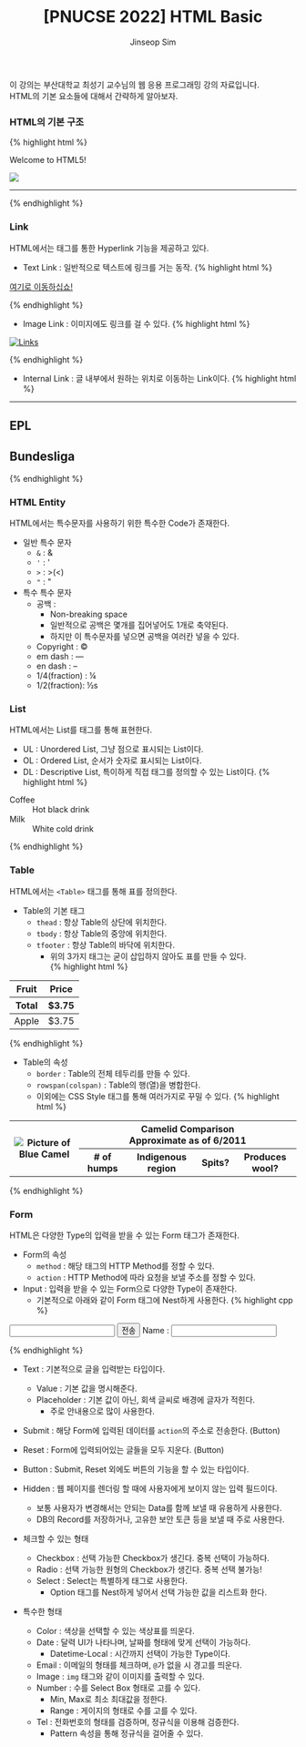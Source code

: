 ﻿---
layout: post
title: "[PNUCSE 2022] HTML Basic"
categories: HTML
tags: [frontend]
author:
  - Jinseop Sim
toc: true
---
이 강의는 부산대학교 최성기 교수님의 웹 응용 프로그래밍 강의 자료입니다.  
HTML의 기본 요소들에 대해서 간략하게 알아보자.  

### HTML의 기본 구조
{% highlight html %}
<!DOCTYPE HTML>
<!-- 해당 문서가 HTML TYPE임을 지정한다 -->
<html>
	<head>
		<meta chraset = "UTF-8"> <!-- Meta 정보 및 부가정보-->
		<title> Welcome! </title>
	</head>
	<body>
		<p> Welcome to HTML5! </p> <!-- 문단 Paragraph -->
		<img src = "hello.png"> <!-- image 출력문! -->
		<hr> <!--Horizontal Rule -->
	</body>
</html>
{% endhighlight %}

### Link
HTML에서는 태그를 통한 Hyperlink 기능을 제공하고 있다.  
- Text Link : 일반적으로 텍스트에 링크를 거는 동작.
{% highlight html %}
<p>
	<a href = "links.html">여기로 이동하십쇼!</a>
</p>
{% endhighlight %}  

- Image Link : 이미지에도 링크를 걸 수 있다.
{% highlight html %}
<p>
	<a href = "links.html">
		<img src = "buttons/links.jpg" alt = "Links">
		<!-- ALT 속성은 해당 이미지 출력이 불가할 때의 대체 이미지이다.-->
	</a>
</p>
{% endhighlight %}  

- Internal Link : 글 내부에서 원하는 위치로 이동하는 Link이다.
{% highlight html %}
<p>
	<a href = "#EPL"></a> <!-- 클릭 시 EPL Header로 이동!-->
	<a href = "#Bundesliga"></a>
</p>
<hr/>
<h2 id = "EPL"> EPL </h2>
<h2 id = "Bundesliga"> Bundesliga </h2>
{% endhighlight %}  

### HTML Entity
HTML에서는 특수문자를 사용하기 위한 특수한 Code가 존재한다.  

- 일반 특수 문자
  - ```&``` : &amp;
  - ```'``` : &apos;
  - ```>``` : &gt;(&lt;)
  - ```"``` : &quot;
- 특수 특수 문자
  - 공백 : &nbsp;
	- Non-breaking space
	- 일반적으로 공백은 몇개를 집어넣어도 1개로 축약된다.
	- 하지만 이 특수문자를 넣으면 공백을 여러칸 넣을 수 있다.
  - Copyright : &copy;
  - em dash : &mdash;
  - en dash : &ndash;
  - 1/4(fraction) : &frac14;
  - 1/2(fraction): &frac12;s

### List
HTML에서는 List를 태그를 통해 표현한다.  
- UL : Unordered List, 그냥 점으로 표시되는 List이다.
- OL : Ordered List, 순서가 숫자로 표시되는 List이다.
- DL : Descriptive List, 특이하게 직접 태그를 정의할 수 있는 List이다.
{% highlight html %}
<dl>
	<dt>Coffee</dt><dd>Hot black drink</dd>
	<dt>Milk</dt><dd>White cold drink</dd>
</dl>
<!--
Coffee
	 Hot black drink
Milk
	 White cold drink
-->
{% endhighlight %}  

### Table
HTML에서는 ```<Table>``` 태그를 통해 표를 정의한다.  

- Table의 기본 태그
  - ```thead``` : 항상 Table의 상단에 위치한다.
  - ```tbody``` : 항상 Table의 중앙에 위치한다.
  - ```tfooter``` : 항상 Table의 바닥에 위치한다.
    - 위의 3가지 태그는 굳이 삽입하지 않아도 표를 만들 수 있다.  
{% highlight html %}
<table>
	<thead>
		<tr>
			<th>Fruit</th>
			<th>Price</th>
		</tr>
	</thead>
	<tfooter>
		<tr>
			<th>Total</th>
			<th>$3.75</th>
		</tr>
	</tfooter>
	<tbody>
		<tr>
			<td>Apple</td>
			<td>$3.75</td>
		</tr>
	</tbody>
</table>
{% endhighlight %}  

- Table의 속성
  - ```border``` : Table의 전체 테두리를 만들 수 있다.
  - ```rowspan(colspan)``` : Table의 행(열)을 병합한다.
  - 이외에는 CSS Style 태그를 통해 여러가지로 꾸밀 수 있다.
{% highlight html %}
<table>
	<tr>
		<th rowspan = "4">
			<img src = "camel.png" alt = "Picture of Blue Camel">
		</th> <!-- Merge 4 Row -->
		<th colspan = "4">
			<strong>Camelid Comparison</strong><br>
			Approximate as of 6/2011
		</th> <!-- Merge 4 Column -->
	</tr>
	<tr>
		<th># of humps</th>
		<th>Indigenous region</th>
		<th>Spits?</th>
		<th>Produces wool?</th>
	</tr>
</table>
{% endhighlight %}  

### Form
HTML은 다양한 Type의 입력을 받을 수 있는 Form 태그가 존재한다.  

- Form의 속성
  - ```method``` : 해당 태그의 HTTP Method를 정할 수 있다.
  - ```action``` : HTTP Method에 따라 요청을 보낼 주소를 정할 수 있다.
- Input : 입력을 받을 수 있는 Form으로 다양한 Type이 존재한다.
  - 기본적으로 아래와 같이 Form 태그에 Nest하게 사용한다.
{% highlight cpp %}
<form method = "post" action = "http://www.deitei.com">
	<input type = "text" name = "name" maxlength = "20">
	<input type = "submit" value = "전송"
	<p>
		<label>Name : <!-- 앞에 이름을 달 수 있다.-->
			<input name = "name" type = "text" mexlength = "20">
		</label>
	</p>
</form>
{% endhighlight %}

  - Text : 기본적으로 글을 입력받는 타입이다.
    - Value : 기본 값을 명시해준다.
	- Placeholder : 기본 값이 아닌, 회색 글씨로 배경에 글자가 적힌다.
	  - 주로 안내용으로 많이 사용한다.
  - Submit : 해당 Form에 입력된 데이터를 ```action```의 주소로 전송한다. (Button)
  - Reset : Form에 입력되어있는 글들을 모두 지운다. (Button)
  - Button : Submit, Reset 외에도 버튼의 기능을 할 수 있는 타입이다.
  - Hidden : 웹 페이지를 렌더링 할 때에 사용자에게 보이지 않는 입력 필드이다.
    - 보통 사용자가 변경해서는 안되는 Data를 함께 보낼 때 유용하게 사용한다.
	- DB의 Record를 저장하거나, 고유한 보안 토큰 등을 보낼 때 주로 사용한다.

  - 체크할 수 있는 형태
    - Checkbox : 선택 가능한 Checkbox가 생긴다. 중복 선택이 가능하다.
	- Radio : 선택 가능한 원형의 Checkbox가 생긴다. 중복 선택 불가능!
	- Select : Select는 특별하게 태그로 사용한다.
	  - Option 태그를 Nest하게 넣어서 선택 가능한 값을 리스트화 한다.  

  - 특수한 형태
    - Color : 색상을 선택할 수 있는 색상표를 띄운다.
    - Date : 달력 UI가 나타나며, 날짜를 형태에 맞게 선택이 가능하다.
	  - Datetime-Local : 시간까지 선택이 가능한 Type이다.
	- Email : 이메일의 형태를 체크하며, ```@```가 없을 시 경고를 띄운다.
	- Image : ```img``` 태그와 같이 이미지를 출력할 수 있다.
	- Number : 수를 Select Box 형태로 고를 수 있다.
	  - Min, Max로 최소 최대값을 정한다.
	  - Range : 게이지의 형태로 수를 고를 수 있다.
	- Tel : 전화번호의 형태를 검증하며, 정규식을 이용해 검증한다.
	  - Pattern 속성을 통해 정규식을 걸어줄 수 있다.
